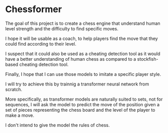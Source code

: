 # Chessformer

The goal of this project is to create a chess engine that understand human level strength and the difficulty to find specific moves.

I hope it will be usable as a coach, to help players find the move that they could find according to their level.

I suspect that it could also be used as a cheating detection tool as it would have a better understanding of human chess as compared to a stockfish-based cheating detection tool.

Finally, I hope that I can use those models to imitate a specific player style.

I will try to achieve this by trainnig a transformer neural network from scratch.

More specifically, as transformer models are naturally suited to sets, not for sequences, I will ask the model to predict the move of the position given a set of pieces representing the chess board and the level of the player to make a move.

I don't intend to give the model the rules of chess.